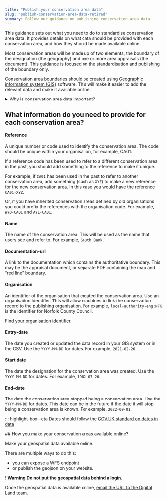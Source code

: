```yaml
---
title: "Publish your conservation area data"
slug: "publish-conservation-area-data-retired"
summary: Follow our guidance on publishing conservation area data.
---
```


This guidance sets out what you need to do to standardise conservation area data. It provides details on what data should be provided with each conservation area, and how they should be made available online.

Most conservation areas will be made up of two elements, the boundary of the designation (the geography) and one or more area appraisals (the document).  This guidance is focused on the standardisation and publishing of the boundary only.

Conservation area boundaries should be created using [Geographic information system (GIS)](https://en.wikipedia.org/wiki/Geographic_information_system) software. This will make it easier to add the relevant data and make it available online.

<details class="govuk-details" data-module="govuk-details">
  <summary class="govuk-details__summary">
    <span class="govuk-details__summary-text">
      Why is conservation area data important?
    </span>
  </summary>
  <div class="govuk-details__text">
    Conservation area designation provides a basis for planning policies whose objective is to conserve the historic character of an area. They impact on the general permitted development rights of the public, so knowing where they are is essential for anyone undertaking any form of development.
  </div>
</details>

## What information do you need to provide for each conservation area?

#### Reference

A unique number or code used to identify the conservation area. The code should be unique within your organisation, for example, CA01.

If a reference code has been used to refer to a different conservation area in the past, you should add something to the reference to make it unique.

For example, if `CA01` has been used in the past to refer to another conservation area, add something (such as `XYZ`) to make a new reference for the new conservation area. In this case you would have the reference `CA01-XYZ`.

Or, if you have inherited conservation areas defined by old organisations you could prefix the references with the organisation code. For example, `WYO-CA01` and `AYL-CA01`.

#### Name

The name of the conservation area. This will be used as the name that users see and refer to. For example, `South Bank`.

#### Documentation-url

A link to the documentation which contains the authoritative boundary. This may be the appraisal document, or separate PDF containing the map and “red line” boundary.

#### Organisation

An identifier of the organisation that created the conservation area. Use an organisation identifier. This will allow machines to link the conservation record to the publishing organisation. For example, `local-authority-eng:NFK` is the identifier for Norfolk County Council.

[Find your organisation identifier](https://digital-land.github.io/organisation/).

#### Entry-date

The date you created or updated the data record in your GIS system or in the CSV. Use the `YYYY-MM-DD` for dates. For example, `2021-02-26`.

#### Start date

The date the designation for the conservation area was created. Use the `YYYY-MM-DD` for dates. For example, `1982-07-26`.

#### End-date

The date the conservation area stopped being a conservation area. Use the `YYYY-MM-DD` for dates. This date can be in the future if the date it will stop being a conservation area is known. For example, `2022-09-01`.

::: highlight-box--cta
    Dates should follow the [GOV.UK standard on dates in data](https://www.gov.uk/government/publications/open-standards-for-government/date-times-and-time-stamps-standard)

## How you make your conservation areas available online?

Make your geospatial data available online.

There are multiple ways to do this:

* you can expose a WFS endpoint
* or publish the geojson on your website.

<div class="govuk-warning-text">
  <span class="govuk-warning-text__icon" aria-hidden="true">!</span>
  <strong class="govuk-warning-text__text">
    <span class="govuk-warning-text__assistive">Warning</span>
    Do not put the geospatial data behind a login.
  </strong>
</div>

Once the geospatial data is available online, [email the URL to the Digital Land team](mailto:digitalland@communities.gov.uk?subject=Link+to+conservation+area+data).

